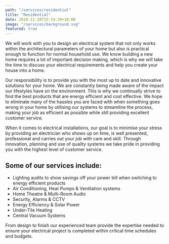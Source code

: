 ```yaml
---
path: "/services/residential"
title: "Residential"
date: 2018-11-28T15:14:39+10:00
image: "/services/background.svg"
featured: true
---
```


We will work with you to design an electrical system that not only works within the architectural parameters of your home but also is practical enough to function for normal household use. We know building a new home requires a lot of important decision making, which is why we will take the time to discuss your electrical requirements and help you create your house into a home.

Our responsibility is to provide you with the most up to date and innovative solutions for your home. We are constantly being made aware of the impact our lifestyles have on the environment. This is why we continually strive to find the best products that are energy efficient and cost effective. We hope to eliminate many of the hassles you are faced with when something goes wrong in your home by utilising our systems to streamline the process, making your job as efficient as possible while still providing excellent customer service.

When it comes to electrical installations, our goal is to minimise your stress by providing an electrician who shows up on time, is well presented, professional and carries out your job with care and skill. Through innovation, planning and use of quality systems we take pride in providing you with the highest level of customer service.

## Some of our services include:

- Lighting audits to show savings off your power bill when switching to energy efficient products
- Air Conditioning, Heat Pumps & Ventilation systems
- Home Theatre & Multi-Room Audio
- Security, Alarms & CCTV
- Energy Efficiency & Solar Power
- Under-Tile Heating
- Central Vacuum Systems

From design to finish our experienced team provide the expertise needed to ensure your electrical project is completed within critical time schedules and budgets.
